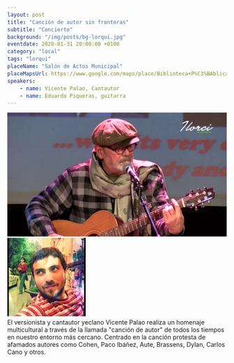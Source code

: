 ```yaml
---
layout: post
title: "Canción de autor sin fronteras"
subtitle: "Concierto"
background: "/img/posts/bg-lorqui.jpg"
eventdate: 2020-01-31 20:00:00 +0100
category: "local"
tags: "lorqui"
placeName: "Salón de Actos Municipal"
placeMapsUrl: https://www.google.com/maps/place/Biblioteca+P%C3%BAblica+Municipal+Centro+Cultural+Enrique+Tierno+Galv%C3%A1n/@38.0812288,-1.2542756,15z/data=!4m5!3m4!1s0x0:0xc055076049626fe6!8m2!3d38.0812288!4d-1.2542756
speakers:
    - name: Vicente Palao, Cantautor
    - name: Eduardo Piqueras, guitarra
---
```

![cartel](/img/posts/vicentepalao.png)  
![cartel](/img/posts/edupiqueras.png)  
El versionista y cantautor yeclano Vicente Palao realiza un homenaje multicultural a través de la llamada "canción de autor" de todos los tiempos en nuestro entorno más cercano. Centrado en la canción protesta de afamados autores como Cohen, Paco Ibáñez, Aute, Brassens, Dylan, Carlos Cano y otros.
